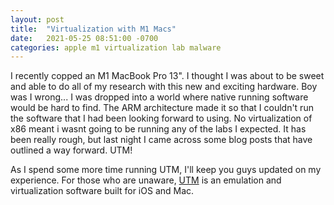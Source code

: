 ```yaml
---
layout: post
title:  "Virtualization with M1 Macs"
date:   2021-05-25 08:51:00 -0700
categories: apple m1 virtualization lab malware
---
```


I recently copped an M1 MacBook Pro 13". I thought I was about to be sweet and able to do all of my research with this new and exciting hardware. Boy was I wrong... I was dropped into a world where native running software would be hard to find. The ARM architecture made it so that I couldn't run the software that I had been looking forward to using. No virtualization of x86 meant i wasnt going to be running any of the labs I expected. It has been really rough, but last night I came across some blog posts that have outlined a way forward. UTM!

As I spend some more time running UTM, I'll keep you guys updated on my experience. For those who are unaware, [UTM][utm] is an emulation and virtualization software built for iOS and Mac.

[utm]: https://mac.getutm.app

